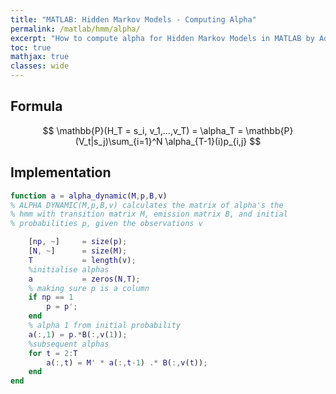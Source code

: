 ```yaml
---
title: "MATLAB: Hidden Markov Models - Computing Alpha"
permalink: /matlab/hmm/alpha/
excerpt: "How to compute alpha for Hidden Markov Models in MATLAB by Adrian Ng"
toc: true
mathjax: true
classes: wide
---
```


## Formula

$$
\mathbb{P}(H_T = s_i, v_1,...,v_T) = \alpha_T = \mathbb{P}(V_t|s_j)\sum_{i=1}^N \alpha_{T-1}(i)p_{i,j}
$$

## Implementation


```matlab
function a = alpha_dynamic(M,p,B,v)
% ALPHA DYNAMIC(M,p,B,v) calculates the matrix of alpha's the
% hmm with transition matrix M, emission matrix B, and initial
% probabilities p, given the observations v

    [np, ~]     = size(p);
    [N, ~]      = size(M);
    T           = length(v);
    %initialise alphas
    a           = zeros(N,T);
    % making sure p is a column
    if np == 1
        p = p'; 
    end
    % alpha 1 from initial probability
    a(:,1) = p.*B(:,v(1));
    %subsequent alphas
    for t = 2:T
        a(:,t) = M' * a(:,t-1) .* B(:,v(t));
    end
end
```

